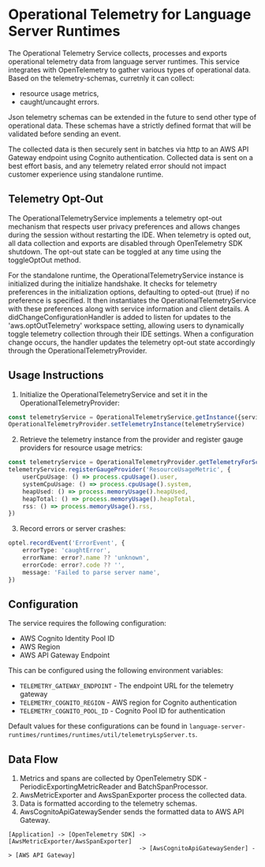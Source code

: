 # Operational Telemetry for Language Server Runtimes

The Operational Telemetry Service collects, processes and exports operational telemetry data from language server runtimes. This service integrates with OpenTelemetry to gather various types of operational data. Based on the telemetry-schemas, curretnly it can collect:
* resource usage metrics, 
* caught/uncaught errors.

Json telemetry schemas can be extended in the future to send other type of operational data. These schemas have a strictly defined format that will be validated before sending an event.

The collected data is then securely sent in batches via http to an AWS API Gateway endpoint using Cognito authentication. Collected data is sent on a best effort basis, and any telemetry related error should not impact customer experience using standalone runtime.


## Telemetry Opt-Out

The OperationalTelemetryService implements a telemetry opt-out mechanism that respects user privacy preferences and allows changes during the session without restarting the IDE. When telemetry is opted out, all data collection and exports are disabled through OpenTelemetry SDK shutdown. The opt-out state can be toggled at any time using the toggleOptOut method.

For the standalone runtime, the OperationalTelemetryService instance is initialized during the initialize handshake. It checks for telemetry preferences in the initialization options, defaulting to opted-out (true) if no preference is specified. It then instantiates the OperationalTelemetryService with these preferences along with service information and client details. A didChangeConfigurationHandler is added to listen for updates to the 'aws.optOutTelemetry' workspace setting, allowing users to dynamically toggle telemetry collection through their IDE settings. When a configuration change occurs, the handler updates the telemetry opt-out state accordingly through the OperationalTelemetryProvider.


## Usage Instructions

1. Initialize the OperationalTelemetryService and set it in the OperationalTelemetryProvider:

```typescript
const telemetryService = OperationalTelemetryService.getInstance({serviceName: 'language-server-runtimes', serviceVersion: '1.0.0', lspConsole: lspConnection.console, poolId: 'poolId', region: 'us-east-1', endpoint: 'example.com', telemetryOptOut: false});
OperationalTelemetryProvider.setTelemetryInstance(telemetryService)
```

2. Retrieve the telemetry instance from the provider and register gauge providers for resource usage metrics:

```typescript
const telemetryService = OperationalTelemetryProvider.getTelemetryForScope('myScope');
telemetryService.registerGaugeProvider('ResourceUsageMetric', {
    userCpuUsage: () => process.cpuUsage().user,
    systemCpuUsage: () => process.cpuUsage().system,
    heapUsed: () => process.memoryUsage().heapUsed,
    heapTotal: () => process.memoryUsage().heapTotal,
    rss: () => process.memoryUsage().rss,
})
```

3. Record errors or server crashes:

```typescript
optel.recordEvent('ErrorEvent', {
    errorType: 'caughtError',
    errorName: error?.name ?? 'unknown',
    errorCode: error?.code ?? '',
    message: 'Failed to parse server name',
})
```

## Configuration

The service requires the following configuration:

- AWS Cognito Identity Pool ID
- AWS Region
- AWS API Gateway Endpoint

This can be configured using the following environment variables:
- `TELEMETRY_GATEWAY_ENDPOINT` - The endpoint URL for the telemetry gateway
- `TELEMETRY_COGNITO_REGION` - AWS region for Cognito authentication
- `TELEMETRY_COGNITO_POOL_ID` - Cognito Pool ID for authentication

Default values for these configurations can be found in `language-server-runtimes/runtimes/runtimes/util/telemetryLspServer.ts`.

## Data Flow

1. Metrics and spans are collected by OpenTelemetry SDK - PeriodicExportingMetricReader and BatchSpanProcessor.
2. AwsMetricExporter and AwsSpanExporter process the collected data.
3. Data is formatted according to the telemetry schemas.
4. AwsCognitoApiGatewaySender sends the formatted data to AWS API Gateway.

```
[Application] -> [OpenTelemetry SDK] -> [AwsMetricExporter/AwsSpanExporter]
                                     -> [AwsCognitoApiGatewaySender] -> [AWS API Gateway]
```